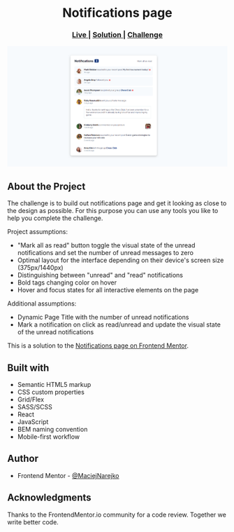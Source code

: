 <h1 align="center">Notifications page</h1>

<div align="center">
  <h3>
    <a href="https://maciejnarejko.github.io/notifications-page/">
      Live
    </a>
    | 
    <a href="#">
      Solution
    </a>
    | 
    <a href="https://www.frontendmentor.io/challenges/notifications-page-DqK5QAmKbC">
      Challenge
    </a>
  </h3>
</div>

<img src="./public/project-preview.png"></img>

## About the Project

The challenge is to build out notifications page and get it looking as close to the design as possible. For this purpose you can use any tools you like to help you complete the challenge.

Project assumptions:

- "Mark all as read" button toggle the visual state of the unread notifications and set the number of unread messages to zero
- Optimal layout for the interface depending on their device's screen size (375px/1440px)
- Distinguishing between "unread" and "read" notifications
- Bold tags changing color on hover
- Hover and focus states for all interactive elements on the page

Additional assumptions:

- Dynamic Page Title with the number of unread notifications
- Mark a notification on click as read/unread and update the visual state of the unread notifications

This is a solution to the [Notifications page on Frontend Mentor](https://www.frontendmentor.io/challenges/notifications-page-DqK5QAmKbC).

## Built with

- Semantic HTML5 markup
- CSS custom properties
- Grid/Flex
- SASS/SCSS
- React
- JavaScript
- BEM naming convention
- Mobile-first workflow

## Author

- Frontend Mentor - <a href="https://www.frontendmentor.io/profile/MaciejNarejko">@MaciejNarejko</a>

## Acknowledgments

Thanks to the FrontendMentor.io community for a code review.
Together we write better code.
